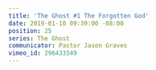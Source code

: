 ```yaml
---
title: 'The Ghost #1 The Forgotten God'
date: 2019-01-10 09:39:00 -08:00
position: 25
series: The Ghost
communicator: Pastor Jason Graves
vimeo_id: 296433349
---
```


